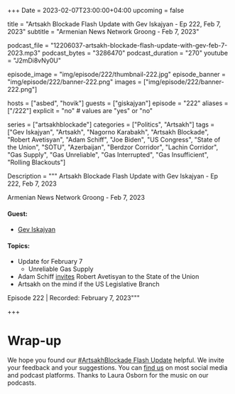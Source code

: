 +++
Date = 2023-02-07T23:00:00+04:00
upcoming = false 

title = "Artsakh Blockade Flash Update with Gev Iskajyan - Ep 222, Feb 7, 2023"
subtitle = "Armenian News Network Groong - Feb 7, 2023"

podcast_file = "12206037-artsakh-blockade-flash-update-with-gev-feb-7-2023.mp3"
podcast_bytes = "3286470"
podcast_duration = "270"
youtube = "J2mDi8vNy0U"

episode_image = "img/episode/222/thumbnail-222.jpg"
episode_banner = "img/episode/222/banner-222.png"
images = ["img/episode/222/banner-222.png"]

hosts = ["asbed", "hovik"]
guests = ["giskajyan"]
episode = "222"
aliases = ["/222"]
explicit = "no" # values are "yes" or "no"


series = ["artsakhblockade"]
categories = ["Politics", "Artsakh"]
tags = ["Gev Iskajyan", "Artsakh", "Nagorno Karabakh", "Artsakh Blockade", "Robert Avetisyan", "Adam Schiff", "Joe Biden", "US Congress", "State of the Union", "SOTU", "Azerbaijan", "Berdzor Corridor", "Lachin Corridor", "Gas Supply", "Gas Unreliable", "Gas Interrupted", "Gas Insufficient", "Rolling Blackouts"]

Description = """
Artsakh Blockade Flash Update with Gev Iskajyan - Ep 222, Feb 7, 2023

Armenian News Network Groong - Feb 7, 2023

#### Guest: 
* [Gev Iskajyan](/guest/giskajyan)

#### Topics:
* Update for February 7
    * Unreliable Gas Supply
* Adam Schiff [invites](https://asbarez.com/i-will-always-stand-with-the-people-of-armenia-and-artsakh-says-schiff-and-thanks-artsakh-rep-to-u-s/) Robert Avetisyan to the State of the Union
* Artsakh on the mind if the US Legislative Branch

Episode 222 | Recorded: February 7, 2023"""

+++

# Wrap-up

We hope you found our [#ArtsakhBlockade Flash Update](https://podcasts.groong.org/) helpful. We invite your feedback and your suggestions. You can [find us](https://linktr.ee/groong) on most social media and podcast platforms. Thanks to Laura Osborn for the music on our podcasts.
